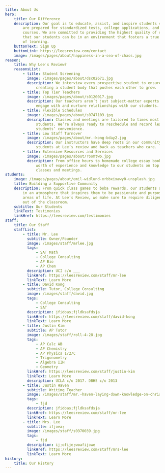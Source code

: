 ```yaml
---
title: About Us
hero:
    title: Our Difference
    description: Our goal is to educate, assist, and inspire students so that they
        are prepared for standardized tests, college applications, and school
        courses. We are committed to providing the highest quality of support so
        that our students can be in an environment that fosters a true appreciation
        of learning.
    buttonText: Sign Up
    buttonLink: https://leesreview.com/contact
    image: /images/pages/about/happiness-in-a-sea-of-chaos.jpg
reason:
    title: Why Lee's Review?
    reasonsList:
        - title: Student Screening
          image: /images/pages/about/dsc02671.jpg
          description: We interview every prospective student to ensure their commitment,
              creating a student body that pushes each other to grow.
        - title: Top Tier Teachers
          image: /images/pages/about/s0120017.jpg
          description: Our teachers aren’t just subject-matter experts. They know how to
              engage with and nurture relationships with our students.
        - title: Flexible Schedules
          image: /images/pages/about/s0747103.jpg
          description: Classes and meetings are tailored to times most convenient for
              students. We’re always ready to reschedule and record lessons for
              students’ convenience.
        - title: Low Staff Turnover
          image: /images/pages/about/mr.-kong-bday2.jpg
          description: Our instructors have deep roots in our community, coming up as
              students at Lee’s review and back as teachers who care.
        - title: Extensive Resources and Services
          image: /images/pages/about/roomtwo.jpg
          description: From office hours to homemade college essay books, we provide years
              worth of experience and knowledge to our students on top of their
              classes and meetings.
students:
    image: /images/pages/about/emil-widlund-xrbbxixawy0-unsplash.jpg
    title: Building a Supportive Community
    description: From quick class games to boba rewards, our students are immersed
        in an atmosphere that inspires them to be passionate and purposeful in all
        areas of life. At Lee’s Review, we make sure to require diligent work in and
        out of the classroom.
    subtitle: Our Students
    linkText: Testimonies
    linkHref: https://leesreview.com/testimonies
staff:
    title: Our Staff
    staffList:
        - title: Mr. Lee
          subtitle: Owner/Founder
          image: /images/staff/mrlee.jpg
          tags:
              - SAT Math
              - College Consulting
              - AP Bio
              - AP Chem
          description: UCI c/o ___
          linkHref: https://leesreview.com/staff/mr-lee
          linkText: Learn More
        - title: David Kong
          subtitle: Tutor, College Consulting
          image: /images/staff/david.jpg
          tags:
              - College Consulting
              - SAT
          description: jfidoas;fjldksafdsja
          linkHref: https://leesreview.com/staff/david-kong
          linkText: Learn More
        - title: Justin Kim
          subtitle: AP Tutor
          image: /images/staff/roll-4-28.jpg
          tags:
              - AP Calc AB
              - AP Chemistry
              - AP Physics 1/2/C
              - Trigonometry
              - Algebra IIH
              - Geometry
          linkHref: https://leesreview.com/staff/justin-kim
          linkText: Learn More
          description: UCLA c/o 2017. DBHS c/o 2013
        - title: Justin Haven
          subtitle: Writing Teacher
          image: /images/staff/mr.-haven-laying-down-knowledge-on-christa.jpg
          tags:
              - fjd
          description: jfidoas;fjldksafdsja
          linkHref: https://leesreview.com/staff/mr-lee
          linkText: Learn More
        - title: Mrs. Lee
          subtitle: ifjoea;
          image: /images/staff/s0370039.jpg
          tags:
              - fjd
          description: ij;ofije;woafijowe
          linkHref: https://leesreview.com/staff/mrs-lee
          linkText: Learn More
history:
    title: Our History
---
```

